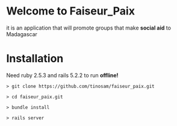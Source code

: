 # Welcome to Faiseur_Paix

it is an application that will promote groups that make **social aid** to Madagascar

# Installation

Need ruby 2.5.3 and rails 5.2.2 to run **offline!**

    > git clone https://github.com/tinosam/faiseur_paix.git

    > cd faiseur_paix.git

    > bundle install

    > rails server
